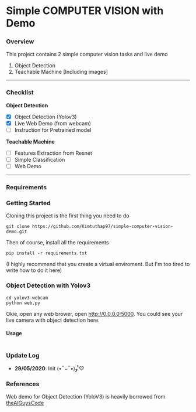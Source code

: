 # Simple COMPUTER VISION with Demo

### Overview

This project contains 2 simple computer vision tasks and live demo

1. Object Detection
1. Teachable Machine
[Including images]

---

### Checklist

**Object Detection**

- [x] Object Detection (Yolov3)
- [x] Live Web Demo (from webcam)
- [ ] Instruction for Pretrained model

**Teachable Machine**
- [ ] Features Extraction from Resnet 
- [ ] Simple Classification
- [ ] Web Demo

---

### Requirements

### Getting Started

Cloning this project is the first thing you need to do
```
git clone https://github.com/Kimtuthap97/simple-computer-vision-demo.git
```
Then of course, install all the requirements
```
pip install -r requirements.txt
```
(I highly recommend that you create a virtual enviroment. But I'm too tired to write how to do it here)

### Object Detection with Yolov3
```
cd yolov3-webcam
python web.py
```
Okie, open any web brower, open http://0.0.0.0:5000. You could see your live camera with object detection here.

#### Usage

```
```

### Update Log

- **29/05/2020**: Init (•‾⌣‾•)و ̑̑♡


### References

Web demo for Object Detection (YoloV3) is heavily borrowed from [theAIGuysCode](https://github.com/theAIGuysCode/Object-Detection-API)


